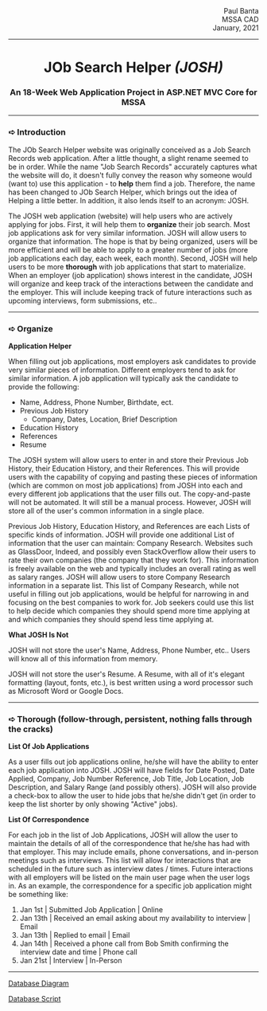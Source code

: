 <div align="end"> Paul Banta </div>
<div align="end"> MSSA CAD </div>
<div align="end"> January, 2021 </div>

---

<div align="center"> <h1> JOb Search Helper <em>(JOSH)</em> </h1> </div>
<div align="center"> <h3> An 18-Week Web Application Project in ASP.NET MVC Core for MSSA </h3> </div>

---

### ➪ Introduction

The JOb Search Helper website was originally conceived as a Job Search Records web application.
After a little thought, a slight rename seemed to be in order.
While the name "Job Search Records" accurately captures what the website will do, it doesn't fully convey the reason why someone would (want to) use this application - to **help** them find a job.
Therefore, the name has been changed to JOb Search Helper, which brings out the idea of Helping a little better.
In addition, it also lends itself to an acronym: JOSH.

The JOSH web application (website) will help users who are actively applying for jobs.
First, it will help them to **organize** their job search. Most job applications ask for very similar information.
JOSH will allow users to organize that information.
The hope is that by being organized, users will be more efficient and will be able to apply to a greater number of jobs (more job applications each day, each week, each month).
Second, JOSH will help users to be more **thorough** with job applications that start to materialize.
When an employer (job application) shows interest in the candidate, JOSH will organize and keep track of the interactions between the candidate and the employer.
This will include keeping track of future interactions such as upcoming interviews, form submissions, etc..

---

### ➪ Organize

**Application Helper**

When filling out job applications, most employers ask candidates to provide very similar pieces of information.
Different employers tend to ask for similar information.
A job application will typically ask the candidate to provide the following:
+ Name, Address, Phone Number, Birthdate, ect.
+ Previous Job History
  + Company, Dates, Location, Brief Description
+ Education History
+ References
+ Resume

The JOSH system will allow users to enter in and store their Previous Job History, their Education History, and their References.
This will provide users with the capability of copying and pasting these pieces of information (which are common on most job applications) from JOSH into each and every different job applications that the user fills out.
The copy-and-paste will not be automated.
It will still be a manual process.
However, JOSH will store all of the user's common information in a single place.

Previous Job History, Education History, and References are each Lists of specific kinds of information.
JOSH will provide one additional List of information that the user can maintain: Company Research. Websites such as GlassDoor, Indeed, and possibly even StackOverflow allow their users to rate their own companies (the company that they work for).
This information is freely available on the web and typically includes an overall rating as well as salary ranges.
JOSH will allow users to store Company Research information in a separate list.
This list of Company Research, while not useful in filling out job applications, would be helpful for narrowing in and focusing on the best companies to work for.
Job seekers could use this list to help decide which companies they should spend more time applying at and which companies they should spend less time applying at.

**What JOSH Is Not**

JOSH will not store the user's Name, Address, Phone Number, etc.. Users will know all of this information from memory.

JOSH will not store the user's Resume.
A Resume, with all of it's elegant formatting (layout, fonts, etc.), is best written using a word processor such as Microsoft Word or Google Docs.

---

### ➪ Thorough (follow-through, persistent, nothing falls through the cracks)

**List Of Job Applications**

As a user fills out job applications online, he/she will have the ability to enter each job application into JOSH.
JOSH will have fields for Date Posted, Date Applied, Company, Job Number Reference, Job Title, Job Location, Job Description, and Salary Range (and possibly others).
JOSH will also provide a check-box to allow the user to hide jobs that he/she didn't get (in order to keep the list shorter by only showing "Active" jobs).

**List Of Correspondence**

For each job in the list of Job Applications, JOSH will allow the user to maintain the details of all of the correspondence that he/she has had with that employer. This may include emails, phone conversations, and in-person meetings such as interviews. This list will allow for interactions that are scheduled in the future such as interview dates / times. Future interactions with all employers will be listed on the main user page when the user logs in. As an example, the correspondence for a specific job application might be something like:
1. Jan 1st | Submitted Job Application | Online
1. Jan 13th | Received an email asking about my availability to interview | Email
1. Jan 13th | Replied to email | Email
1. Jan 14th | Received a phone call from Bob Smith confirming the interview date and time | Phone call
1. Jan 21st | Interview | In-Person

---

[Database Diagram](JOSH%20Database%20Diagram.pdf)

[Database Script](Josh%20SQL%20Script.md)


